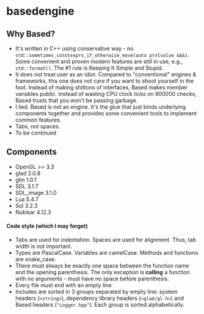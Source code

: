 # basedengine

## Why Based?

* It's written in C++ using conservative way - no `std::sometimes_constexprs_if_otherwise_move(auto prxlvalue &&&)`. Some convenient and proven modern features are still in use, e.g., `std::format()`. The #1 rule is Keeping It Simple and Stupid.
* It does not treat user as an idiot. Compared to "conventional" engines & frameworks, this one does not care if you want to shoot yourself in the foot. Instead of making shittons of interfaces, Based makes member variables public. Instead of wasting CPU clock ticks on 900000 checks, Based trusts that you won't be passing garbage.
* I lied. Based is not an engine. It's the glue that just binds underlying components together and provides some convenient tools to implement common features.
* Tabs, not spaces.
* To be continued

## Components
* OpenGL >= 3.3
* glad 2.0.8
* glm 1.0.1
* SDL 3.1.7
* SDL_image 3.1.0
* Lua 5.4.7
* Sol 3.2.3
* Nuklear 4.12.3

#### Code style (which I may forget)
* Tabs are used for indentation. Spaces are used for alignment. Thus, tab width is not important.
* Types are PascalCase. Variables are camelCase. Methods and functions are snake_case.
* There must always be exactly one space between the function name and the opening parenthesis. The only exception is **calling** a function with no arguments - must have no space before parenthesis.
* Every file must end with an empty line
* Includes are sorted in 3 groups separated by empty line: system headers (`<string>`), dependency library headers (`<glad/gl.h>`) and Based headers (`"Logger.hpp"`). Each group is sorted alphabetically.
